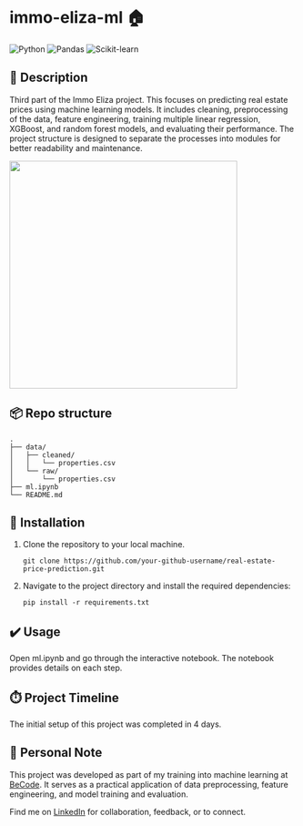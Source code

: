 # immo-eliza-ml 🏠
![Python](https://img.shields.io/badge/Made%20with-Python-1f425f.svg)
![Pandas](https://img.shields.io/badge/uses-Pandas-blue.svg)
![Scikit-learn](https://img.shields.io/badge/uses-Scikit--learn-orange.svg)

## 🏢 Description

Third part of the Immo Eliza project. This focuses on predicting real estate prices using machine learning models. It includes cleaning, preprocessing of the data, feature engineering, training multiple linear regression, XGBoost, and random forest models, and evaluating their performance. The project structure is designed to separate the processes into modules for better readability and maintenance.

<img src="https://jiwall.com/wp-content/uploads/2021/06/Blank-768-x-513-copy-copy-copy-copy-copy-1-300x200.jpg" width="400" height="auto"/>

## 📦 Repo structure
```
.
├── data/
│   ├── cleaned/
│   │   └── properties.csv
│   └── raw/
│       └── properties.csv
├── ml.ipynb
└── README.md
```

## 🚧 Installation 

1. Clone the repository to your local machine.

    ```
    git clone https://github.com/your-github-username/real-estate-price-prediction.git
    ```

2. Navigate to the project directory and install the required dependencies:

    ```
    pip install -r requirements.txt
    ```

## ✔️ Usage 

Open ml.ipynb and go through the interactive notebook. The notebook provides details on each step.

## ⏱️ Project Timeline
The initial setup of this project was completed in 4 days.

## 📌 Personal Note
This project was developed as part of my training into machine learning at [BeCode](https://becode.org/). It serves as a practical application of data preprocessing, feature engineering, and model training and evaluation.

Find me on [LinkedIn](https://www.linkedin.com/in/zelimkhanjachichanov/) for collaboration, feedback, or to connect.